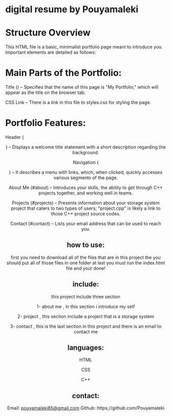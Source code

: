 # digital resume by Pouyamaleki

# Structure Overview
This HTML file is a basic, minimalist portfolio page meant to introduce you. Important elements are detailed as follows:

# Main Parts of the Portfolio:
Title (<title>My Portfolio</title>) – Specifies that the name of this page is "My Portfolio," which will appear as the title on the browser tab.

CSS Link – There is a link in this file to styles.css for styling the page.

# Portfolio Features:
Header (<header>) – Displays a welcome title statement with a short description regarding the background.

Navigation (<nav>) – It describes a menu with links, which, when clicked, quickly accesses various segments of the page.

About Me (#about) – Introduces your skills, the ability to get through C++ projects together, and working well in teams.

Projects (#projects) – Presents information about your storage system project that caters to two types of users; "project.cpp" is likely a link to those C++ project source codes.

Contact (#contact) – Lists your email address that can be used to reach you.

# how to use:
first you need to download all of the files that are in this project the you should put all of those files in one folder 
at last you must run the index.html file and your done!

# include:

this project include three section

1- about me , in this section i introduce my self

2- project , this section include a project that is a storage system

3- contact , this is the last section in this project and there is an email to contact me

# languages:

HTML

CSS

C++

# contact:

Email: pouyamaleki85@gmail.com
Github: https;//github.com/Pouyamaleki
